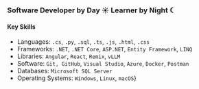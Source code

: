 ### Software Developer by Day ☀ Learner by Night ☾

#### Key Skills 
- Languages: `.cs`, `.py`, `.sql`, `.ts`, `.js`, `.html`, `.css`
- Frameworks: `.NET`, `.NET Core`, `ASP.NET`, `Entity Framework`, `LINQ`
- Libraries: `Angular`, `React`, `Remix`, `vLLM`
- Software: `Git, GitHub`, `Visual Studio`, `Azure`, `Docker`, `Postman`
- Databases: `Microsoft SQL Server`
- Operating Systems: `Windows`, `Linux`, `macOS`}
